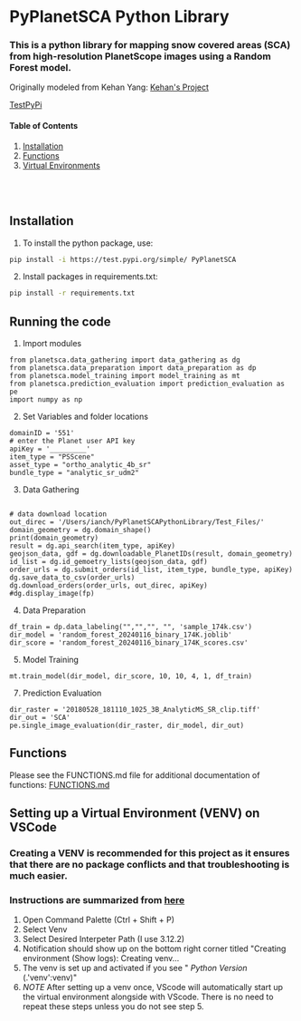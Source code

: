 # PyPlanetSCA Python Library

### This is a python library for mapping snow covered areas (SCA) from high-resolution PlanetScope images using a Random Forest model. 

Originally modeled from Kehan Yang: 
[Kehan's Project](https://github.com/KehanGit/High_resolution_snow_cover_mapping/blob/main/01_download_planetscope_images.ipynb)

[TestPyPi](https://test.pypi.org/project/PyPlanetSCA/#description)

#### Table of Contents <a name="table_of_contents"></a>
1. [Installation](#Installation)
2. [Functions](#Functions)
3. [Virtual Environments](#VENV)

<br></br>
## Installation <a name="Installation"></a>

1. To install the python package, use: 

```bash
pip install -i https://test.pypi.org/simple/ PyPlanetSCA
```

2. Install packages in requirements.txt:
```bash
pip install -r requirements.txt
```
## Running the code

1. Import modules
```
from planetsca.data_gathering import data_gathering as dg
from planetsca.data_preparation import data_preparation as dp
from planetsca.model_training import model_training as mt
from planetsca.prediction_evaluation import prediction_evaluation as pe
import numpy as np
```

2. Set Variables and folder locations
```
domainID = '551'
# enter the Planet user API key
apiKey = '_________'
item_type = "PSScene"
asset_type = "ortho_analytic_4b_sr"
bundle_type = "analytic_sr_udm2"
```

3. Data Gathering
```

# data download location
out_direc = '/Users/ianch/PyPlanetSCAPythonLibrary/Test_Files/'
domain_geometry = dg.domain_shape()
print(domain_geometry)
result = dg.api_search(item_type, apiKey)
geojson_data, gdf = dg.downloadable_PlanetIDs(result, domain_geometry)
id_list = dg.id_gemoetry_lists(geojson_data, gdf)
order_urls = dg.submit_orders(id_list, item_type, bundle_type, apiKey)
dg.save_data_to_csv(order_urls)
dg.download_orders(order_urls, out_direc, apiKey)
#dg.display_image(fp)
```

4. Data Preparation
```
df_train = dp.data_labeling("","","", "", 'sample_174k.csv')
dir_model = 'random_forest_20240116_binary_174K.joblib'
dir_score = 'random_forest_20240116_binary_174K_scores.csv'
```

5. Model Training
``` 
mt.train_model(dir_model, dir_score, 10, 10, 4, 1, df_train)
```


7. Prediction Evaluation
```
dir_raster = '20180528_181110_1025_3B_AnalyticMS_SR_clip.tiff'
dir_out = 'SCA'
pe.single_image_evaluation(dir_raster, dir_model, dir_out)
```

## Functions <a name="Functions"></a>
Please see the FUNCTIONS.md file for additional documentation of functions:
[FUNCTIONS.md](https://github.com/DSHydro/PyPlanetSCA-Python-Library/blob/main/FUNCTIONS.md)

## Setting up a Virtual Environment (VENV) on VSCode <a name="VENV"></a>
### Creating a VENV is recommended for this project as it ensures that there are no package conflicts and that troubleshooting is much easier.
### Instructions are summarized from [here](https://code.visualstudio.com/docs/python/environments)

1. Open Command Palette (Ctrl + Shift + P)
2. Select Venv
3. Select Desired Interpeter Path (I use 3.12.2)
4. Notification should show up on the bottom right corner titled "Creating environment (Show logs): Creating venv...
5. The venv is set up and activated if you see " *Python Version* (.'venv':venv)"
6. *NOTE* After setting up a venv once, VScode will automatically start up the virtual environment alongside with VScode. There is no need to repeat these steps unless you do not see step 5. 

